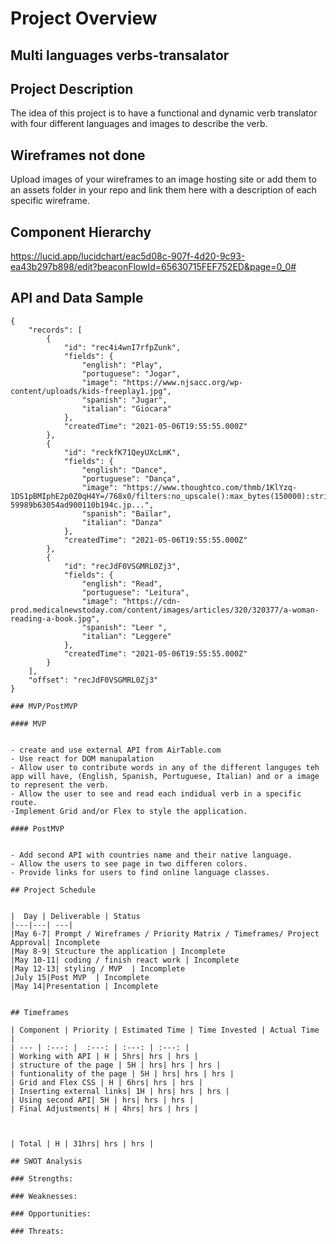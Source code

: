 # Project Overview

##  Multi languages verbs-transalator


## Project Description

The idea of this project is to have a functional and dynamic verb translator with four different languages and images to describe the verb.



## Wireframes    not done

Upload images of your wireframes to an image hosting site or add them to an assets folder in your repo and link them here with a description of each specific wireframe.

## Component Hierarchy  
https://lucid.app/lucidchart/eac5d08c-907f-4d20-9c93-ea43b297b898/edit?beaconFlowId=65630715FEF752ED&page=0_0#

## API and Data Sample


```
{
    "records": [
        {
            "id": "rec4i4wnI7rfpZunk",
            "fields": {
                "english": "Play",
                "portuguese": "Jogar",
                "image": "https://www.njsacc.org/wp-content/uploads/kids-freeplay1.jpg",
                "spanish": "Jugar",
                "italian": "Giocara"
            },
            "createdTime": "2021-05-06T19:55:55.000Z"
        },
        {
            "id": "reckfK71QeyUXcLmK",
            "fields": {
                "english": "Dance",
                "portuguese": "Dança",
                "image": "https://www.thoughtco.com/thmb/1KlYzq-1DS1pBMIphE2p0Z0qH4Y=/768x0/filters:no_upscale():max_bytes(150000):strip_icc()/tango-59989b63054ad900110b194c.jp...",
                "spanish": "Bailar",
                "italian": "Danza"
            },
            "createdTime": "2021-05-06T19:55:55.000Z"
        },
        {
            "id": "recJdF0VSGMRL0Zj3",
            "fields": {
                "english": "Read",
                "portuguese": "Leitura",
                "image": "https://cdn-prod.medicalnewstoday.com/content/images/articles/320/320377/a-woman-reading-a-book.jpg",
                "spanish": "Leer ",
                "italian": "Leggere"
            },
            "createdTime": "2021-05-06T19:55:55.000Z"
        }
    ],
    "offset": "recJdF0VSGMRL0Zj3"
}

### MVP/PostMVP
  
#### MVP 


- create and use external API from AirTable.com
- Use react for DOM manupalation
- Allow user to contribute words in any of the different languges teh app will have, (English, Spanish, Portuguese, Italian) and or a image to represent the verb.
- Allow the user to see and read each indidual verb in a specific route.
-Implement Grid and/or Flex to style the application.

#### PostMVP  


- Add second API with countries name and their native language.
- Allow the users to see page in two differen colors.
- Provide links for users to find online language classes. 

## Project Schedule


|  Day | Deliverable | Status
|---|---| ---|
|May 6-7| Prompt / Wireframes / Priority Matrix / Timeframes/ Project Approval| Incomplete
|May 8-9| Structure the application | Incomplete
|May 10-11| coding / finish react work | Incomplete
|May 12-13| styling / MVP  | Incomplete
|July 15|Post MVP  | Incomplete
|May 14|Presentation | Incomplete


## Timeframes

| Component | Priority | Estimated Time | Time Invested | Actual Time |
| --- | :---: |  :---: | :---: | :---: |
| Working with API | H | 5hrs| hrs | hrs |
| structure of the page | 5H | hrs| hrs | hrs |
| funtionality of the page | 5H | hrs| hrs | hrs |
| Grid and Flex CSS | H | 6hrs| hrs | hrs |
| Inserting external links| 1H | hrs| hrs | hrs |
| Using second API| 5H | hrs| hrs | hrs |
| Final Adjustments| H | 4hrs| hrs | hrs |



| Total | H | 31hrs| hrs | hrs |

## SWOT Analysis

### Strengths: 

### Weaknesses:

### Opportunities:

### Threats:
